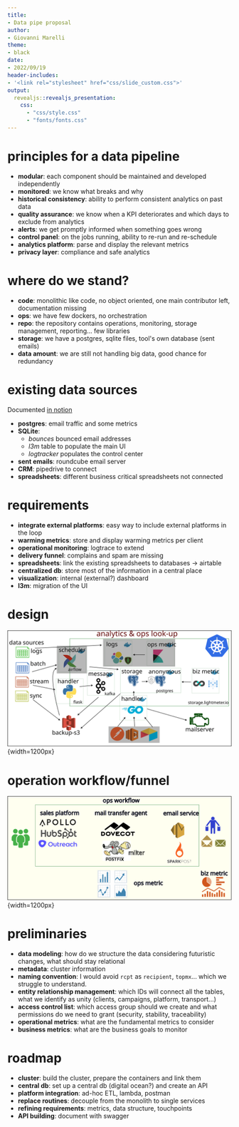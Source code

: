 ```yaml
---
title:
- Data pipe proposal
author:
- Giovanni Marelli
theme:
- black
date:
- 2022/09/19
header-includes:
- '<link rel="stylesheet" href="css/slide_custom.css">'
output: 
  revealjs::revealjs_presentation: 
    css:
      - "css/style.css"
      - "fonts/fonts.css"
---
```


# principles for a data pipeline

- **modular**: each component should be maintained and developed independently
- **monitored**: we know what breaks and why
- **historical consistency**: ability to perform consistent analytics on past data
- **quality assurance**: we know when a KPI deteriorates and which days to exclude from analytics
- **alerts**: we get promptly informed when something goes wrong
- **control panel**: on the jobs running, ability to re-run and re-schedule
- **analytics platform**: parse and display the relevant metrics
- **privacy layer**: compliance and safe analytics 

# where do we stand?

- **code**: monolithic like code, no object oriented, one main contributor left, documentation missing
- **ops**: we have few dockers, no orchestration
- **repo**: the repository contains operations, monitoring, storage management, reporting... few libraries
- **storage**: we have a postgres, sqlite files, tool's own database (sent emails)
- **data amount**: we are still not handling big data, good chance for redundancy 

# existing data sources

Documented [in notion](https://www.notion.so/lightmeter/Internal-production-data-9f7f1c400c2c499092f67c50dafe2824)

- **postgres**: email traffic and some metrics
- **SQLite**: 
  * _bounces_ bounced email addresses
  * _l3m_ table to populate the main UI
  * _logtracker_ populates the control center
- **sent emails**: roundcube email server
- **CRM**: pipedrive to connect
- **spreadsheets**: different business critical spreadsheets not connected

# requirements

- **integrate external platforms**: easy way to include external platforms in the loop
- **warming metrics**: store and display warming metrics per client
- **operational monitoring**: logtrace to extend
- **delivery funnel**: complains and spam are missing
- **spreadsheets**: link the existing spreadsheets to databases -> airtable
- **centralized db**: store most of the information in a central place
- **visualization**: internal (external?) dashboard
- **l3m**: migration of the UI

# design

![data pipeline](../f/data_pipe.svg "data pipeline"){width=1200px}


# operation workflow/funnel

![ops workflow](../f/ops.svg "ops workflow"){width=1200px}


# preliminaries

- **data modeling**: how do we structure the data considering futuristic changes, what should stay relational
- **metadata**: cluster information 
- **naming convention**: I would avoid `rcpt` as `recipient`, `topmx`... which we struggle to understand. 
- **entity relationship management**: which IDs will connect all the tables, what we identify as unity (clients, campaigns, platform, transport...)
- **access control list**: which access group should we create and what permissions do we need to grant (security, stability, traceability)
- **operational metrics**: what are the fundamental metrics to consider
- **business metrics**: what are the business goals to monitor

# roadmap

- **cluster**: build the cluster, prepare the containers and link them
- **central db**: set up a central db (digital ocean?) and create an API
- **platform integration**: ad-hoc ETL, lambda, postman
- **replace routines**: decouple from the monolith to single services
- **refining requirements**: metrics, data structure, touchpoints
- **API building**: document with swagger
